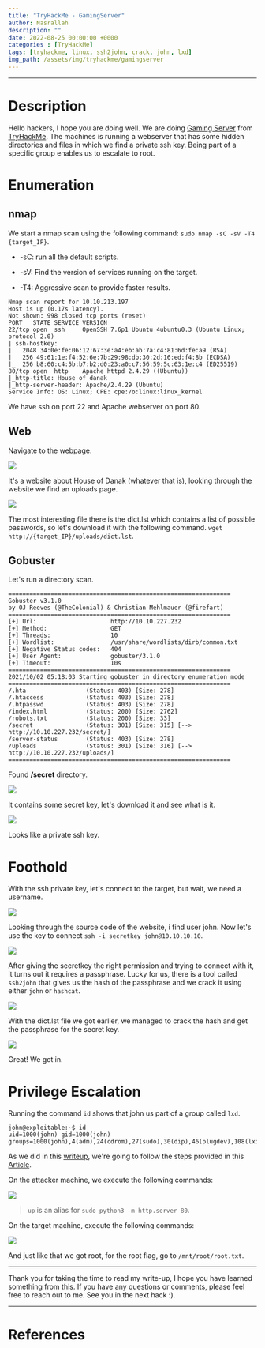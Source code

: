 ```yaml
---
title: "TryHackMe - GamingServer"
author: Nasrallah
description: ""
date: 2022-08-25 00:00:00 +0000
categories : [TryHackMe]
tags: [tryhackme, linux, ssh2john, crack, john, lxd]
img_path: /assets/img/tryhackme/gamingserver
---
```


<div align="center"> <script src="https://tryhackme.com/badge/367641"></script> </div>

---


# **Description**

Hello hackers, I hope you are doing well. We are doing [Gaming Server](https://tryhackme.com/room/gamingserver) from [TryHackMe](https://tryhackme.com). The machines is running a webserver that has some hidden directories and files in which we find a private ssh key. Being part of a specific group enables us to escalate to root.


# **Enumeration**

## nmap

We start a nmap scan using the following command: `sudo nmap -sC -sV -T4 {target_IP}`.

- -sC: run all the default scripts.

- -sV: Find the version of services running on the target.

- -T4: Aggressive scan to provide faster results.

```terminal
Nmap scan report for 10.10.213.197
Host is up (0.17s latency).
Not shown: 998 closed tcp ports (reset)
PORT   STATE SERVICE VERSION
22/tcp open  ssh     OpenSSH 7.6p1 Ubuntu 4ubuntu0.3 (Ubuntu Linux; protocol 2.0)
| ssh-hostkey: 
|   2048 34:0e:fe:06:12:67:3e:a4:eb:ab:7a:c4:81:6d:fe:a9 (RSA)
|   256 49:61:1e:f4:52:6e:7b:29:98:db:30:2d:16:ed:f4:8b (ECDSA)
|_  256 b8:60:c4:5b:b7:b2:d0:23:a0:c7:56:59:5c:63:1e:c4 (ED25519)
80/tcp open  http    Apache httpd 2.4.29 ((Ubuntu))
|_http-title: House of danak
|_http-server-header: Apache/2.4.29 (Ubuntu)
Service Info: OS: Linux; CPE: cpe:/o:linux:linux_kernel
```

We have ssh on port 22 and Apache webserver on port 80.

## Web

Navigate to the webpage.

![](1.png)

It's a website about House of Danak (whatever that is), looking through the website we find an uploads page.

![](2.png)

The most interesting file there is the dict.lst which contains a list of possible passwords, so let's download it with the following command. `wget http://{target_IP}/uploads/dict.lst`.

## Gobuster

Let's run a directory scan.

```terminal
===============================================================
Gobuster v3.1.0
by OJ Reeves (@TheColonial) & Christian Mehlmauer (@firefart)
===============================================================
[+] Url:                     http://10.10.227.232
[+] Method:                  GET
[+] Threads:                 10
[+] Wordlist:                /usr/share/wordlists/dirb/common.txt
[+] Negative Status codes:   404
[+] User Agent:              gobuster/3.1.0
[+] Timeout:                 10s
===============================================================
2021/10/02 05:18:03 Starting gobuster in directory enumeration mode
===============================================================
/.hta                 (Status: 403) [Size: 278]
/.htaccess            (Status: 403) [Size: 278]
/.htpasswd            (Status: 403) [Size: 278]
/index.html           (Status: 200) [Size: 2762]
/robots.txt           (Status: 200) [Size: 33]  
/secret               (Status: 301) [Size: 315] [--> http://10.10.227.232/secret/]
/server-status        (Status: 403) [Size: 278]                                   
/uploads              (Status: 301) [Size: 316] [--> http://10.10.227.232/uploads/]
===============================================================
```

Found **/secret** directory.

![](3.png)

It contains some secret key, let's download it and see what is it.

![](4.png)

Looks like a private ssh key.


# **Foothold**

With the ssh private key, let's connect to the target, but wait, we need a username.

![](5.png)

Looking through the source code of the website, i find user john. Now let's use the key to connect `ssh -i secretkey john@10.10.10.10`.

![](6.png)

After giving the secretkey the right permission and trying to connect with it, it turns out it requires a passphrase. Lucky for us, there is a tool called `ssh2john` that gives us the hash of the passphrase and we crack it using either `john` or `hashcat`.

![](7.png)

With the dict.lst file we got earlier, we managed to crack the hash and get the passphrase for the secret key.

![](8.png)

Great! We got in.

# **Privilege Escalation**

Running the command `id` shows that john us part of a group called `lxd`.

```terminal
john@exploitable:~$ id
uid=1000(john) gid=1000(john) groups=1000(john),4(adm),24(cdrom),27(sudo),30(dip),46(plugdev),108(lxd)
```

As we did in this [writeup](https://nasrallahbaadi.github.io/posts/HTB-Included/#privilege-escalation), we're going to follow the steps provided in this [Article](https://www.hackingarticles.in/lxd-privilege-escalation/).

On the attacker machine, we execute the following commands:

![](9.png)

>`up` is an alias for `sudo python3 -m http.server 80`.

On the target machine, execute the following commands:

![](10.png)

And just like that we got root, for the root flag, go to `/mnt/root/root.txt`.

---

Thank you for taking the time to read my write-up, I hope you have learned something from this. If you have any questions or comments, please feel free to reach out to me. See you in the next hack :).

---

# References
